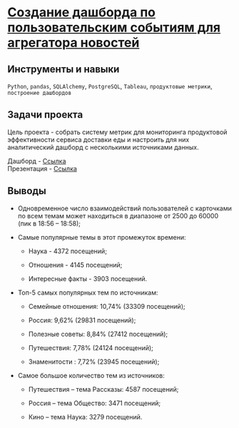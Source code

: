 # [Создание дашборда по пользовательским событиям для агрегатора новостей](https://public.tableau.com/app/profile/ruslan8377/viz/Yandex_Zen_DB/sheet4)

## Инструменты и навыки

`Python`, `pandas`, `SQLAlchemy`, `PostgreSQL`, `Tableau`, `продуктовые метрики`, `построение дашбордов`

## Задачи проекта

Цель проекта - собрать систему метрик для мониторинга продуктовой эффективности сервиса доставки еды и настроить для них аналитический дашборд с несколькими источниками данных.

Дашборд - [Ссылка](https://public.tableau.com/app/profile/ruslan8377/viz/Yandex_Zen_DB/sheet4)  
Презентация - [Ссылка](https://github.com/vaneevruslan/DA_Projects_Yandex/blob/main/10.%20Создание%20дашборда%20по%20пользовательским%20событиям%20для%20агрегатора%20новостей/Dashboard_presentation.pdf)

## Выводы

- Одновременное число взаимодействий пользователей с карточками по всем темам может находиться в диапазоне от 2500 до 60000 (пик в 18:56 – 18:58);

- Самые популярные темы в этот промежуток времени:

  - Наука - 4372 посещений;
  
  - Отношения - 4145 посещений;
  
  - Интересные факты - 3903 посещений.
    

- Топ-5 самых популярных тем по источникам:

  - Семейные отношения: 10,74% (33309 посещений);
  
  - Россия: 9,62% (29831 посещений);
  
  - Полезные советы: 8,84% (27412 посещений);
  
  - Путешествия: 7,78% (24124 посещений);
  
  - Знаменитости : 7,72% (23945 посещений);
    

- Самое большое количество  тем из источников:

  - Путешествия – тема Рассказы: 4587 посещений;
  
  - Россия – тема Общество: 3471 посещений;
  
  - Кино – тема Наука: 3279 посещений.


